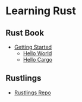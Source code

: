 # Learning Rust

## Rust Book
- [Getting Started](./notes/getting-started.md)
  - [Hello World](./projects/hello_world/)
  - [Hello Cargo](./projects/hello_cargo//)
## Rustlings
- [Rustlings Repo](./projects/rustlings)